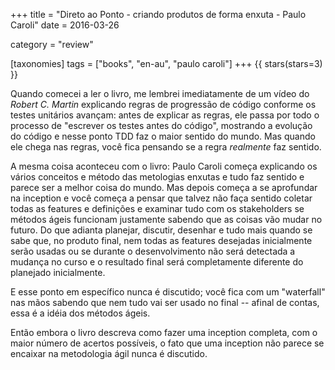 +++
title = "Direto ao Ponto - criando produtos de forma enxuta - Paulo Caroli"
date = 2016-03-26

category = "review"

[taxonomies]
tags = ["books", "en-au", "paulo caroli"]
+++
{{ stars(stars=3) }}

Quando comecei a ler o livro, me lembrei imediatamente de um vídeo do _Robert C. Martin_ explicando regras de progressão de código conforme os testes unitários avançam: antes de explicar as regras, ele passa por todo o processo de "escrever os testes antes do código", mostrando a evolução do código e nesse ponto TDD faz o maior sentido do mundo. Mas quando ele chega nas regras, você fica pensando se a regra *realmente* faz sentido.

A mesma coisa aconteceu com o livro: Paulo Caroli começa explicando os vários conceitos e método das metologias enxutas e tudo faz sentido e parece ser a melhor coisa do mundo. Mas depois começa a se aprofundar na inception e você começa a pensar que talvez não faça sentido coletar todas as features e definições e examinar tudo com os stakeholders se métodos ágeis funcionam justamente sabendo que as coisas vão mudar no futuro. Do que adianta planejar, discutir, desenhar e tudo mais quando se sabe que, no produto final, nem todas as features desejadas inicialmente serão usadas ou se durante o desenvolvimento não será detectada a mudança no curso e o resultado final será completamente diferente do planejado inicialmente.

E esse ponto em específico nunca é discutido; você fica com um "waterfall" nas mãos sabendo que nem tudo vai ser usado no final -- afinal de contas, essa é a idéia dos métodos ágeis.

Então embora o livro descreva como fazer uma inception completa, com o maior número de acertos possíveis, o fato que uma inception não parece se encaixar na metodologia ágil nunca é discutido.